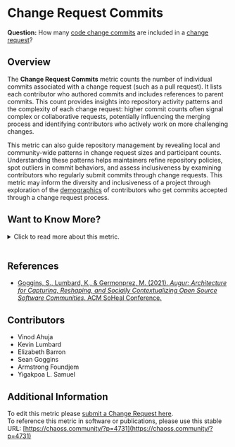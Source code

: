 # Change Request Commits

**Question:** How many [code change commits](https://chaoss.community/metric-code-change-commits/) are included in a [change request](https://chaoss.community/metric-change-requests/)?

## Overview
The **Change Request Commits** metric counts the number of individual commits associated with a change request (such as a pull request). It lists each contributor who authored commits and includes references to parent commits. This count provides insights into repository activity patterns and the complexity of each change request: higher commit counts often signal complex or collaborative requests, potentially influencing the merging process and identifying contributors who actively work on more challenging changes. 

This metric can also guide repository management by revealing local and community-wide patterns in change request sizes and participant counts. Understanding these patterns helps maintainers refine repository policies, spot outliers in commit behaviors, and assess inclusiveness by examining contributors who regularly submit commits through change requests.
This metric may inform the diversity and inclusiveness of a project through exploration of the [demographics](https://github.com/drnikki/open-demographics) of contributors who get commits accepted through a change request process.

## Want to Know More?

<span markdown="1"><details>
<summary>Click to read more about this metric.</summary>

### Data Collection Strategies
- **Mining Git Logs** — Use git logs to identify the commits associated with each change request.
- **API Calls to Platforms** — Retrieve data on commits and change requests from platform APIs, such as GitHub or GitLab.

### Filters 
- **Lines of Code Added/Removed per Commit**
- **Change in Code Over Time** — Measures the progression of changes in each commit.
- **Iteration of Commits** — Number of times the same file is modified in a change request.
- **Files Changed per Commit**
- **Contributors per Commit**

### Visualizations
![augur_api](https://github.com/chaoss/wg-evolution/focus-areas/code-development-activity/images/change-request-commits_augur-api.png)  
*Figure X: Change Request Commits Visualization (Augur)*

</details></span><br>

## References
- [Goggins, S., Lumbard, K., & Germonprez, M. (2021). *Augur: Architecture for Capturing, Reshaping, and Socially Contextualizing Open Source Software Communities*. ACM SoHeal Conference.](https://www.seangoggins.net/wp-content/plugins/zotpress/lib/request/request.dl.php?api_user_id=655145&dlkey=HNG22ZSU&content_type=application/pdf)

## Contributors
- Vinod Ahuja
- Kevin Lumbard
- Elizabeth Barron
- Sean Goggins
- Armstrong Foundjem
- Yigakpoa L. Samuel

## Additional Information
To edit this metric please [submit a Change Request here](https://github.com/chaoss/wg-evolution/blob/main/focus-areas/code-development-activity/change-request-commits.md).  
To reference this metric in software or publications, please use this stable URL: [https://chaoss.community/?p=4731](https://chaoss.community/?p=4731)  

<!-- # For groupings in the knowledge base
Context tags: contribution, software, lifecycle
Keyword tags: change request, pull requests, code changes, commits, merged, merging, source code
-->
